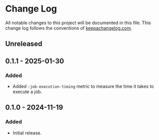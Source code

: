 # Change Log

All notable changes to this project will be documented in this file. This change log follows the conventions
of [keepachangelog.com](http://keepachangelog.com/).

## Unreleased

## 0.1.1 - 2025-01-30

### Added 
- Added `:job-execution-timing` metric to measure the time it takes to execute a job.

## 0.1.0 - 2024-11-19

### Added

- Initial release.
